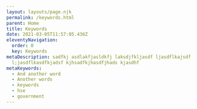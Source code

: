 ```yaml
---
layout: layouts/page.njk
permalink: /keywords.html
parent: Home
title: Keywords
date: 2021-03-05T11:57:05.436Z
eleventyNavigation:
  order: 0
  key: Keywords
metaDescription: sadfkj asdlakfjasldkfj laksdjfkljasdf ljasdflkajsdf
  l;jasdflkasdfkjadsf kjhsadfkjhasdfjhads kjasdhf
metaKeywords:
  - And another word
  - Another words
  - keywords
  - hse
  - government
---
```


